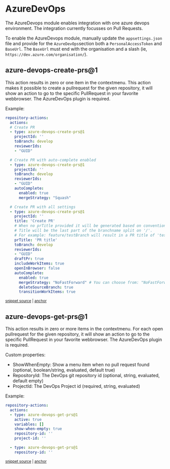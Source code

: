 # AzureDevOps

The AzureDevops module enables integration with one azure devops environment. The integration currently focusses on Pull Requests.

To enable the AzureDevops module, manually update the `appsettings.json` file and provide for the `AzureDevOps`section both a `PersonalAccessToken` and `BaseUrl`. The `BaseUrl` must end with the organisation and a slash (ie, `https://dev.azure.com/organisation/`).

## azure-devops-create-prs@1 <!-- include: _plugins.azuredevops.action. path: /docs/mdsource/_plugins.azuredevops.action.include.md -->

This action results in zero or one item in the contextmenu. This action makes it possible to create a pullrequest for the given repository, it will show an action to go to the specific PullRequest in your favorite webbrowser.
The AzureDevOps plugin is required.

Example:

<!-- snippet: RepositoryActionsAzureDevopsCreatePrs01 -->
<a id='snippet-repositoryactionsazuredevopscreateprs01'></a>
```yaml
repository-actions:
  actions:
  # Create PR
  - type: azure-devops-create-prs@1
    projectId: ''
    toBranch: develop
    reviewerIds: 
    - "GUID"

  # Create PR with auto-complete enabled
  - type: azure-devops-create-prs@1
    projectId: ''
    toBranch: develop
    reviewerIds:
    - "GUID"
    autoComplete:
      enabled: true
      mergeStrategy: "Squash"

  # Create PR with all settings
  - type: azure-devops-create-prs@1
    projectId: ''
    title: 'Create PR'
    # When no prTitle provided it will be generated based on convention.
    # Title will be the last part of the branchname split on '/'. 
    # For example: feature/testBranch will result in a PR title of 'testBranch'.
    prTitle: 'PR title' 
    toBranch: develop
    reviewerIds:
    - "GUID"
    draftPr: true
    includeWorkItems: true
    openInBrowser: false
    autoComplete:
      enabled: true
      mergeStrategy: "NoFastForward" # You can choose from: "NoFastForward", "Squash", "Rebase" and "RebaseMerge"
      deleteSourceBranch: true
      transitionWorkItems: true
```
<sup><a href='/tests/RepoM.Plugin.AzureDevOps.Tests/DocumentationFiles/AzureDevopsCreatePrs.testfile.yaml#L3-L44' title='Snippet source file'>snippet source</a> | <a href='#snippet-repositoryactionsazuredevopscreateprs01' title='Start of snippet'>anchor</a></sup>
<!-- endSnippet -->

## azure-devops-get-prs@1

This action results in zero or more items in the contextmenu. For each open pullrequest for the given repository, it will show an action to go to the specific PullRequest in your favorite webbrowser.
The AzureDevOps plugin is required.

Custom properties:

- ShowWhenEmpty: Show a menu item when no pull request found (optional, boolean/string, evaluated, default true)
- RepositoryId: The DevOps git repository id (optional, string, evaluated, default empty)
- ProjectId: The DevOps Project id (required, string, evaluated)

Example:

<!-- snippet: RepositoryActionsAzureDevopsGetPrs01 -->
<a id='snippet-repositoryactionsazuredevopsgetprs01'></a>
```yaml
repository-actions:
  actions:
  - type: azure-devops-get-prs@1
    active: true
    variables: []
    show-when-empty: true
    repository-id: ''
    project-id: ''

  - type: azure-devops-get-prs@1
    repository-id: ''
```
<sup><a href='/tests/RepoM.Plugin.AzureDevOps.Tests/DocumentationFiles/AzureDevopsGetPrs.testfile.yaml#L3-L17' title='Snippet source file'>snippet source</a> | <a href='#snippet-repositoryactionsazuredevopsgetprs01' title='Start of snippet'>anchor</a></sup>
<!-- endSnippet -->
<!-- endInclude -->

